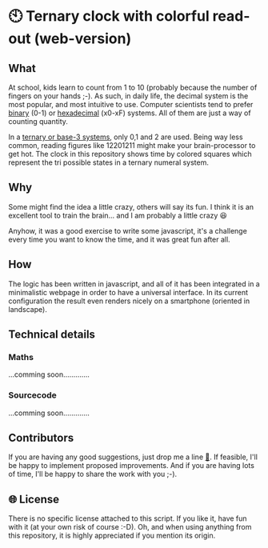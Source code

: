 # :clock10: Ternary clock with colorful read-out (web-version)

## What

At school, kids learn to count from 1 to 10 (probably because the number of fingers on your hands ;-). As such, in daily life, the decimal system is the most popular, and most intuitive to use. Computer scientists tend to prefer [binary](https://en.wikipedia.org/wiki/Binary_number) (0-1) or [hexadecimal](https://en.wikipedia.org/wiki/Hexadecimal) (x0-xF) systems. All of them are just a way of counting quantity. 

In a [ternary or base-3 systems](https://en.wikipedia.org/wiki/Ternary_numeral_system), only 0,1 and 2 are used. Being way less common, reading figures like 12201211 might make your brain-processor to get hot. The clock in this repository shows time by colored squares which represent the tri possible states in a ternary numeral system. 

## Why

Some might find the idea a little crazy, others will say its fun. I think it is an excellent tool to train the brain... and I am probably a little crazy :laughing:

Anyhow, it was a good exercise to write some javascript, it's a challenge every time you want to know the time, and it was great fun after all. 

## How

The logic has been written in javascript, and all of it has been integrated in a minimalistic webpage in order to have a universal interface. In its current configuration the result even renders nicely on a smartphone (oriented in landscape).

## Technical details

### Maths

...comming soon.............

### Sourcecode

...comming soon.............

## Contributors

If you are having any good suggestions, just drop me a line [:email:](http://nostradomus.ddns.net/contactform.html). 
If feasible, I'll be happy to implement proposed improvements. 
And if you are having lots of time, I'll be happy to share the work with you ;-).

## :globe_with_meridians: License

There is no specific license attached to this script. 
If you like it, have fun with it (at your own risk of course :-D).
Oh, and when using anything from this repository, it is highly appreciated if you mention its origin.
